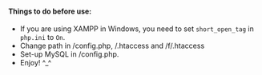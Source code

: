 #### Things to do before use:
- If you are using XAMPP in Windows, you need to set `short_open_tag` in `php.ini` to `On`.
- Change path in /config.php, /.htaccess and /f/.htaccess
- Set-up MySQL in /config.php.
- Enjoy! ^_^